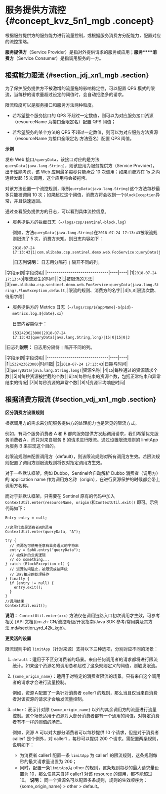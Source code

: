 # 服务提供方流控 {#concept_kvz_5n1_mgb .concept}

根据服务提供方的服务能力进行流量控制，或根据服务消费方分配能力，配置对应的流控策略。

**服务提供方**（Service Provider）是指对外提供请求的服务或应用；**服务****消费方**（Service Consumer）是指调用服务的一方。

## 根据能力限流 {#section_jdj_xn1_mgb .section}

为了保护服务提供方不被激增的流量拖垮影响稳定性，可以配置 QPS 模式的限流，当每秒的请求量超过设定的阈值时，会自动拒绝多的请求。

限流粒度可以是服务接口和服务方法两种粒度。

-   若希望整个服务接口的 QPS 不超过一定数值，则可以为对应服务接口资源（resourceName 为接口全限定名）配置 QPS 阈值；

-   若希望服务的某个方法的 QPS 不超过一定数值，则可以为对应服务方法资源（resourceName 为接口全限定名:方法签名）配置 QPS 阈值。


**示例**

发布 Web 接口`/queryData`，该接口对应的是方法`queryData(java.lang.String)`，则该应用为服务提供方（Service Provider）。出于性能考虑，该 Web 应用最多每秒只能承受 10 次调用；如果消费方在 1s 之内连续发起 15 次调用，这个应用将会被拖垮。

对该方法设置一个流控规则，限制`queryData(java.lang.String)`这个方法每秒最多只能被调用 10 次；如果超过这个阈值，消费方将会收到一个`BlockException`异常，并且快速返回。

通过查看服务提供方的日志，可以看到具体流控信息。

-   服务提供方的拦截日志（`~/logs/csp/sentinel-block.log`）

    例如，方法`queryData(java.lang.String)`在`2018-07-24 17:13:43`被限流规则限流了５次，消费方未知。则日志内容如下：

    ```
    2018-07-24 17:13:43|1|com.alibaba.csp.sentinel.demo.web.FooService:queryData(java.lang.String),FlowException,default,|5,0
    
    ```

    |日志列**说明：** 日志用分隔符 `|` 隔开不同的列。

|字段示例|字段说明|
    |-------------------------------|----|----|
    |1|`2018-07-24 17:13:43`|限流发生的时间|
    |2|`1`|被限流的方法|
    |3|`com.alibaba.csp.sentinel.demo.web.FooService:queryData(java.lang.String),FlowException,default,`|限流的规则、消费方的名字|
    |4|`5,0`|限流次数、待用字段|

-   服务提供方的 Metrics 日志（`~/logs/csp/${appName}-${pid}-metrics.log.${date}.xx`）

    日志内容类似于：

    ```
    1532423623000|2018-07-24 17:13:43|queryData(java.lang.String,long)|15|0|15|0|3
    
    ```


|日志列**说明：** 日志用分隔符 `|` 隔开不同的列。

|字段示例|字段说明|
|-------------------------------|----|----|
|1|`1532423623000`|时间戳|
|2|`2018-07-24 17:13:43`|日期与时间|
|3|`queryData(java.lang.String,long)`|资源名称|
|4|`15`|每秒通过的资源请求个数|
|5|`0`|每秒资源被拦截的个数|
|6|`15`|每秒结束的资源个数，包括正常结束和异常结束的情况|
|7|`0`|每秒资源的异常个数|
|8|`3`|资源平均响应时间|

## 根据消费方限流 {#section_vdj_xn1_mgb .section}

**区分消费方设置规则**

根据调用方的需求来分配服务提供方的处理能力也是常见的限流方式。

例如，有两个服务消费者 A 和 B 都向服务提供方发起调用请求，我们希望优先服务消费者Ａ，而只对来自服务 B 的请求进行限流。通过设置限流规则的 limitApp 为服务 B 来实现这个目的。

若限流规则未配置调用方（default），则该限流规则对所有调用方生效。若限流规则配置了调用方则限流规则将仅对指定调用方生效。

对于一些默认框架，例如 Dubbo，Sentinel会自动解析 Dubbo 消费者（调用方）的 application name 作为调用方名称（origin），在进行资源保护的时候都会带上调用方名称。

而对于非默认框架，只需要在 Sentinel 原有的代码中加入 `ContextUtil.enter(resourceName, origin)`和`ContextUtil.exit()` 即可。示例代码如下：

```
Entry entry = null;

//这里代表是消费者A的调用
ContextUtil.enter(queryData, "A");

try {
  // 资源名可使用任意有业务语义的字符串
  entry = SphU.entry("queryData");
  // 被保护的业务逻辑
  // do something...
} catch (BlockException e1) {
  // 资源访问阻止，被限流或被降级
  // 进行相应的处理操作
} finally {
  if (entry != null) {
    entry.exit();
  }
}
//调用结束
ContextUtil.exit();
```

**说明：** `ContextUtil.enter(xxx)` 方法仅在调用链路入口初次调用才生效，可参考相关 [API 文档](cn.zh-CN/流控降级/开发指南/Java SDK 参考/常用类及其方法.md#section_yrd_42k_kgb)。

**更灵活的设置**

限流规则中的 `limitApp`（针对来源）支持以下三种选项，分别对应不同的场景：

1.  `default`：适用于不区分消费者的场景。来自任何调用者的请求都将进行限流统计。如果这个资源名的调用总和超过了这条规则定义的阈值，则触发限流。
2.  `{some_origin_name}`：适用于对特定的消费者限流的场景。只有来自这个调用者的请求才会进行流量控制。

    例如，资源Ａ配置了一条针对消费者 caller1 的规则，那么当且仅当来自消费者对该资源的请求才会触发流量控制。

3.  `other`：表示针对除 `{some_origin_name}` 以外的其余调用方的流量进行流量控制。这个场景适用于资源对大部分消费者都有一个通用的阈值，对特定消费者有不一样的阈值的场景。

    例如，资源 A 可以对大部分消费者可以每秒提供 10 个请求，但是对于消费者 caller1 是个例外，对 caller1 ，每秒可以提供 200 个请求。需配置两条规则，说明如下：

    -   为消费者 caller1 配置一条 `limitApp` 为 caller1 的限流规则，这条规则每秒的最大请求量设置为 200；
    -   同时，配置一条`limitApp`为 other 的规则，这条规则每秒的最大请求量设置为 10，那么任意来自非 caller1 对该 resource 的调用，都不能超过 10。
    **说明：** 同一个资源名可以配置多条规则，规则的生效顺序为：\{some\_origin\_name\} \> other \> default。


